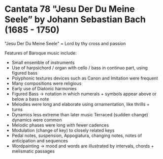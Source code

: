 # Cantata 78 "Jesu Der Du Meine Seele” by Johann Sebastian Bach (1685 - 1750)

"Jesu Der Du Meine Seele" = Lord by thy cross and passion

Features of Baroque music include:

- Small ensemble of instruments
- Use of harpsichord / organ with cello / bass in continuo part, using figured bass
- Polyphonic textures devices such as Canon and Imitation were frequent
- Many compositions were religious
- Early use of Diatonic harmonies
- Figured Bass -> notation in which numerals + symbols appear above or below a bass note
- Melodies were long and elaborate using ornamentation, like thrills + turns
- Dynamics less extreme than later music Terraced (sudden change) dynamics were common
- Melodic phases were long with fewer cadences
- Modulation (change of key) to closely related keys
- Pedal notes, suspension, Appogiatura, changing notes, notes of anticipation and sequences
- Wordpainting -> mood and words are illustrated by intervals, chords + melismatic passages
